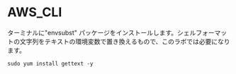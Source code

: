 # AWS_CLI

ターミナルに"envsubst" パッケージをインストールします。シェルフォーマットの文字列をテキストの環境変数で置き換えるもので、このラボでは必要になります。
```
sudo yum install gettext -y
```
 
